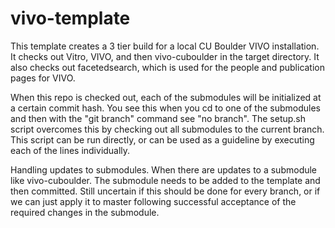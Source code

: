 # vivo-template

This template creates a 3 tier build for a local CU Boulder VIVO installation.
It checks out Vitro, VIVO, and then vivo-cuboulder in the target directory.
It also checks out facetedsearch, which is used for the people and publication pages for VIVO.

When this repo is checked out, each of the submodules will be initialized at a certain commit hash. You see this when you cd to one of the submodules and then with the "git branch" command see "no branch".
The setup.sh script overcomes this by checking out all submodules to the current branch.
This script can be run directly, or can be used as a guideline by executing each of the lines individually.

Handling updates to submodules.
When there are updates to a submodule like vivo-cuboulder. The submodule needs to be added to the template and then committed.
Still uncertain if this should be done for every branch, or if we can just apply it to master following successful acceptance of the required changes in the submodule.
